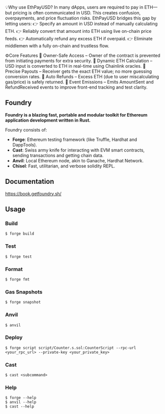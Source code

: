 💡Why use EthPayUSD?
In many dApps, users are required to pay in ETH—but pricing is often communicated in USD. This creates confusion, overpayments, and price fluctuation risks. EthPayUSD bridges this gap by letting users:
👉 Specify an amount in USD instead of manually calculating ETH.
👉 Reliably convert that amount into ETH using live on-chain price feeds.
👉 Automatically refund any excess ETH if overpaid.
👉 Eliminate middlemen with a fully on-chain and trustless flow.


⚙️Core Features
🔐 Owner-Safe Access – Owner of the contract is prevented from initiating payments for extra security.
🧮 Dynamic ETH Calculation – USD input is converted to ETH in real-time using Chainlink oracles.
💸 Precise Payouts – Receiver gets the exact ETH value; no more guessing conversion rates.
🔁 Auto Refunds – Excess ETH (due to user miscalculating gas/price) is safely returned.
🧾 Event Emissions – Emits AmountSent and RefundReceived events to improve front-end tracking and test clarity.



## Foundry

**Foundry is a blazing fast, portable and modular toolkit for Ethereum application development written in Rust.**

Foundry consists of:

-   **Forge**: Ethereum testing framework (like Truffle, Hardhat and DappTools).
-   **Cast**: Swiss army knife for interacting with EVM smart contracts, sending transactions and getting chain data.
-   **Anvil**: Local Ethereum node, akin to Ganache, Hardhat Network.
-   **Chisel**: Fast, utilitarian, and verbose solidity REPL.

## Documentation

https://book.getfoundry.sh/

## Usage

### Build

```shell
$ forge build
```

### Test

```shell
$ forge test
```

### Format

```shell
$ forge fmt
```

### Gas Snapshots

```shell
$ forge snapshot
```

### Anvil

```shell
$ anvil
```

### Deploy

```shell
$ forge script script/Counter.s.sol:CounterScript --rpc-url <your_rpc_url> --private-key <your_private_key>
```

### Cast

```shell
$ cast <subcommand>
```

### Help

```shell
$ forge --help
$ anvil --help
$ cast --help
```
